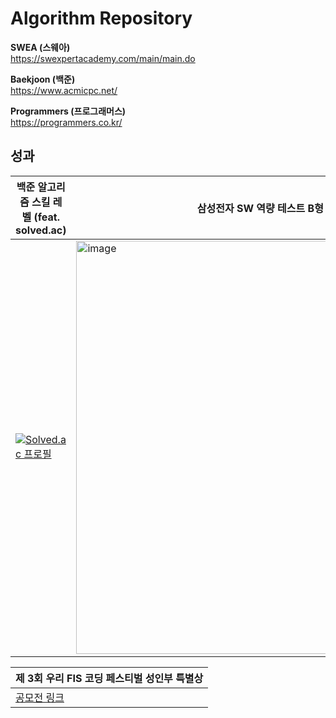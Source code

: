 # Algorithm Repository

**SWEA (스웨아)**
<br/>
https://swexpertacademy.com/main/main.do

**Baekjoon (백준)**
<br/>
https://www.acmicpc.net/

**Programmers (프로그래머스)**
<br/>
https://programmers.co.kr/


## 성과
|백준 알고리즘 스킬 레벨 (feat. solved.ac)|삼성전자 SW 역량 테스트 B형 (pro등급)|
|---|---|
| [![Solved.ac 프로필](http://mazassumnida.wtf/api/v2/generate_badge?boj=songkey)](https://solved.ac/profile/songkey) | <img width="661" alt="image" src="https://github.com/cksghks89/Algorithm/assets/23161060/1f6db3db-a4c4-4a73-9401-490e4a7447ed"> |

|제 3회 우리 FIS 코딩 페스티벌 성인부 특별상|
|---|
|[공모전 링크](https://www.ybmit.com/event/revent/woori_Code/2023/event.jsp)|
